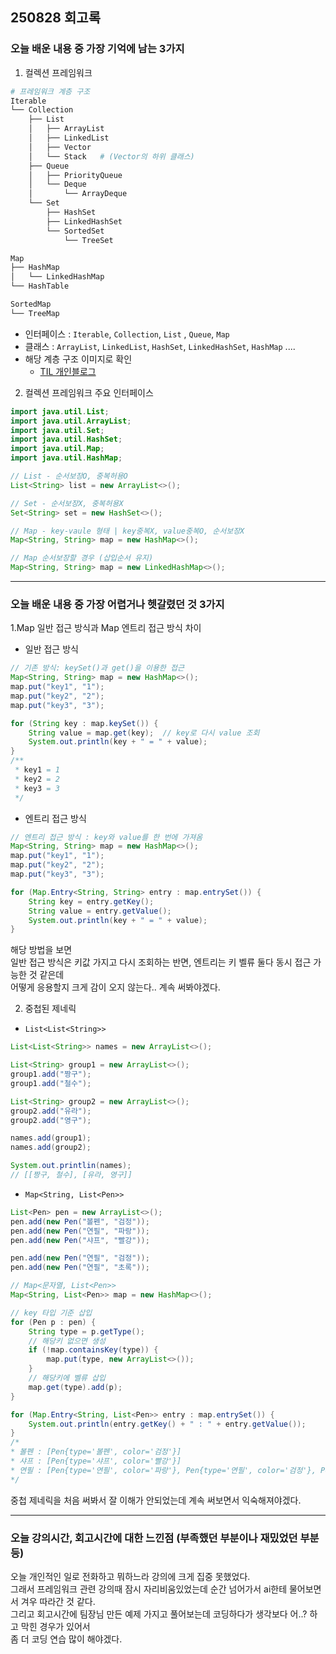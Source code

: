 ## 250828 회고록


### 오늘 배운 내용 중 가장 기억에 남는 3가지

1. 컬렉션 프레임워크
```bash
# 프레임워크 계층 구조
Iterable
└── Collection
    ├── List
    │   ├── ArrayList
    │   ├── LinkedList
    │   ├── Vector
    │   └── Stack   # (Vector의 하위 클래스)
    ├── Queue
    │   ├── PriorityQueue
    │   └── Deque
    │       └── ArrayDeque
    └── Set
        ├── HashSet
        ├── LinkedHashSet
        └── SortedSet
            └── TreeSet

Map
├── HashMap
│   └── LinkedHashMap
└── HashTable

SortedMap
└── TreeMap
```

* 인터페이스 : `Iterable`, `Collection`, `List` , `Queue`, `Map`
* 클래스 : `ArrayList`, `LinkedList`, `HashSet`, `LinkedHashSet`, `HashMap` ....
* 해당 계층 구조 이미지로 확인
    - [TIL 개인블로그](https://starweb.tistory.com/15#17)


2. 컬렉션 프레임워크 주요 인터페이스

```java
import java.util.List;
import java.util.ArrayList;
import java.util.Set;
import java.util.HashSet;
import java.util.Map;
import java.util.HashMap;

// List - 순서보장O, 중복허용O
List<String> list = new ArrayList<>();

// Set - 순서보장X, 중복허용X 
Set<String> set = new HashSet<>();

// Map - key-vaule 형태 | key중복X, value중복O, 순서보장X
Map<String, String> map = new HashMap<>();

// Map 순서보장할 경우 (삽입순서 유지)
Map<String, String> map = new LinkedHashMap<>();
```
---

### 오늘 배운 내용 중 가장 어렵거나 헷갈렸던 것 3가지

1.Map 일반 접근 방식과 Map 엔트리 접근 방식 차이

* 일반 접근 방식
```java
// 기존 방식: keySet()과 get()을 이용한 접근
Map<String, String> map = new HashMap<>();
map.put("key1", "1");
map.put("key2", "2");
map.put("key3", "3");

for (String key : map.keySet()) {
    String value = map.get(key);  // key로 다시 value 조회
    System.out.println(key + " = " + value);
}
/**
 * key1 = 1
 * key2 = 2
 * key3 = 3 
 */
```

* 엔트리 접근 방식
```java
// 엔트리 접근 방식 : key와 value를 한 번에 가져옴
Map<String, String> map = new HashMap<>();
map.put("key1", "1");
map.put("key2", "2");
map.put("key3", "3");

for (Map.Entry<String, String> entry : map.entrySet()) {
    String key = entry.getKey();
    String value = entry.getValue();
    System.out.println(key + " = " + value);
}
```

해당 방법을 보면 <br>
일반 접근 방식은 키값 가지고 다시 조회하는 반면, 엔트리는 키 벨류 둘다 동시 접근 가능한 것 같은데 <br>
어떻게 응용할지 크게 감이 오지 않는다.. 계속 써봐야겠다.


2. 중첩된 제네릭

* `List<List<String>>`
```java
List<List<String>> names = new ArrayList<>();

List<String> group1 = new ArrayList<>();
group1.add("짱구");
group1.add("철수");

List<String> group2 = new ArrayList<>();
group2.add("유라");
group2.add("영구");

names.add(group1);
names.add(group2);

System.out.printlin(names); 
// [[짱구, 철수], [유라, 영구]]
```

* `Map<String, List<Pen>>`
```java
List<Pen> pen = new ArrayList<>();
pen.add(new Pen("볼펜", "검정"));
pen.add(new Pen("연필", "파랑"));
pen.add(new Pen("샤프", "빨강"));

pen.add(new Pen("연필", "검정"));
pen.add(new Pen("연필", "초록"));

// Map<문자열, List<Pen>>
Map<String, List<Pen>> map = new HashMap<>();

// key 타입 기준 삽입
for (Pen p : pen) {
    String type = p.getType();
    // 해당키 없으면 생성
    if (!map.containsKey(type)) {
        map.put(type, new ArrayList<>());
    }
    // 해당키에 벨류 삽입
    map.get(type).add(p);
}

for (Map.Entry<String, List<Pen>> entry : map.entrySet()) {
    System.out.println(entry.getKey() + " : " + entry.getValue());
}
/*
* 볼펜 : [Pen{type='볼펜', color='검정'}]
* 샤프 : [Pen{type='샤프', color='빨강'}]
* 연필 : [Pen{type='연필', color='파랑'}, Pen{type='연필', color='검정'}, Pen{type='연필', color='초록'}]
*/
```

중첩 제네릭을 처음 써봐서 잘 이해가 안되었는데 계속 써보면서 익숙해져야겠다.

---
   
### 오늘 강의시간, 회고시간에 대한 느낀점 (부족했던 부분이나 재밌었던 부분 등)

오늘 개인적인 일로 전화하고 뭐하느라 강의에 크게 집중 못했었다. <br>
그래서 프레임워크 관련 강의때 잠시 자리비움있었는데 순간 넘어가서 ai한테 물어보면서 겨우 따라간 것 같다. <br>
그리고 회고시간에 팀장님 만든 예제 가지고 풀어보는데 코딩하다가 생각보다 어..? 하고 막힌 경우가 있어서 <br>
좀 더 코딩 연습 많이 해야겠다.
